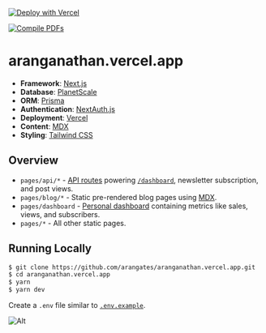 [![Deploy with Vercel](https://vercel.com/button)](https://vercel.com/new/git/external?repository-url=https%3A%2F%2Fgithub.com%2Farangates%2Faranganathan.vercel.app)

[![Compile PDFs](https://github.com/arangates/arangates.github.io/actions/workflows/main.yml/badge.svg?branch=main)](https://github.com/arangates/arangates.github.io/actions/workflows/main.yml)

# aranganathan.vercel.app

- **Framework**: [Next.js](https://nextjs.org/)
- **Database**: [PlanetScale](https://planetscale.com)
- **ORM**: [Prisma](https://prisma.io/)
- **Authentication**: [NextAuth.js](https://next-auth.js.org/)
- **Deployment**: [Vercel](https://vercel.com)
- **Content**: [MDX](https://github.com/mdx-js/mdx)
- **Styling**: [Tailwind CSS](https://tailwindcss.com/)

## Overview

- `pages/api/*` - [API routes](https://nextjs.org/docs/api-routes/introduction) powering [`/dashboard`](https://aranga.in/dashboard), newsletter subscription, and post views.
- `pages/blog/*` - Static pre-rendered blog pages using [MDX](https://github.com/mdx-js/mdx).
- `pages/dashboard` - [Personal dashboard](https://aranga.in/dashboard) containing metrics like sales, views, and subscribers.
- `pages/*` - All other static pages.

## Running Locally

```bash
$ git clone https://github.com/arangates/aranganathan.vercel.app.git
$ cd aranganathan.vercel.app
$ yarn
$ yarn dev
```

Create a `.env` file similar to [`.env.example`](https://github.com/arangates/aranganathan.vercel.app/blob/main/.env.example).


![Alt](https://repobeats.axiom.co/api/embed/d3d846bef77e5453e0b52c99eb57bf85c456bb3f.svg "Repobeats analytics image")
